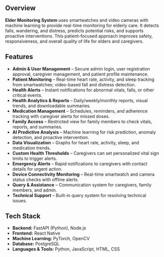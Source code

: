 ## Overview
**Elder Monitoring System** uses smartwatches and video cameras with machine learning to provide real-time monitoring for elderly care. It detects falls, wandering, and distress, predicts potential risks, and supports proactive interventions. This patient-focused approach improves safety, responsiveness, and overall quality of life for elders and caregivers.  

## Features
- **Admin & User Management** – Secure admin login, user registration approval, caregiver management, and patient profile maintenance.  
- **Patient Monitoring** – Real-time heart rate, activity, and sleep tracking from smartwatches; video-based fall and distress detection.  
- **Health Alerts** – Instant notifications for abnormal vitals, falls, or other critical events.  
- **Health Analytics & Reports** – Daily/weekly/monthly reports, visual trends, and downloadable summaries.  
- **Medication Management** – Schedules, reminders, and adherence tracking with caregiver alerts for missed doses.  
- **Family Access** – Restricted view for family members to check vitals, reports, and summaries.  
- **AI Predictive Analysis** – Machine learning for risk prediction, anomaly detection, and proactive intervention.  
- **Data Visualization** – Graphs for heart rate, activity, sleep, and medication trends.  
- **Custom Health Thresholds** – Caregivers can set personalized vital sign limits to trigger alerts.  
- **Emergency Alerts** – Rapid notifications to caregivers with contact details for urgent action.  
- **Device Connectivity Monitoring** – Real-time smartwatch and camera status checks with offline alerts.  
- **Query & Assistance** – Communication system for caregivers, family members, and admin.  
- **Technical Support** – Built-in query system for resolving technical issues.  

## Tech Stack
- **Backend:** FastAPI (Python), Node.js
- **Frontend:** React Native
- **Machine Learning:** PyTorch, OpenCV
- **Database:** PostgreSQL
- **Languages & Tools:** Python, JavaScript, HTML, CSS


